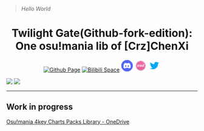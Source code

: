 > *Hello World*
# <div align="center">Twilight Gate(Github-fork-edition): One osu!mania lib of [Crz]ChenXi</div>
<div align="center">
  <a href="https://github.com/ChenXi094/TwilightGate-Homepage_of_ChenXi094-Githubfork"><img src="https://github.com/favicon.ico" alt="Github Page" /></a>
  <a href="https://space.bilibili.com/673806747/"><img src="https://www.bilibili.com/favicon.ico" alt="Bilibili Space" /></a>
  <a href="https://discord.gg/AeMtg8XU"><img src="https://github.com/ChenXi094/TwilightGate-Homepage_of_ChenXi094-Githubfork/blob/448d633477866d328f99bd75b21005fef9d0b5aa/lib/discord_32x32.png" alt="Discord" /></a>
  <a href="https://osu.ppy.sh/users/23890527"><img src="https://github.com/ChenXi094/TwilightGate-Homepage_of_ChenXi094-Githubfork/blob/448d633477866d328f99bd75b21005fef9d0b5aa/lib/osu_32x32.png" alt="Osu Profile" /></a>
  <a href="https://x.com/ChenXi094"><img src="https://github.com/ChenXi094/TwilightGate-Homepage_of_ChenXi094-Githubfork/blob/448d633477866d328f99bd75b21005fef9d0b5aa/lib/twitter_32x32.png" alt="Twitter" /></a>
</div>

![](https://img.shields.io/badge/dynamic/json?url=https%3A%2F%2Fapi.spencerwoo.com%2Fsubstats%2F%3Fsource%3Dbilibili%26queryKey%3D673806747&query=%24.data.totalSubs&label=Bilibili%20totalsubs&color=00b3ee)
![](https://img.shields.io/github/stars/ChenXi094/TwilightGate-Homepage_of_ChenXi094-Githubfork.svg)  

----------
## Work in progress
[Osu!mania 4key Charts Packs Library - OneDrive](https://1drv.ms/f/s!AoZo-eieKMWobD2o_Kvim5hXcf8?e=wmvubC)
